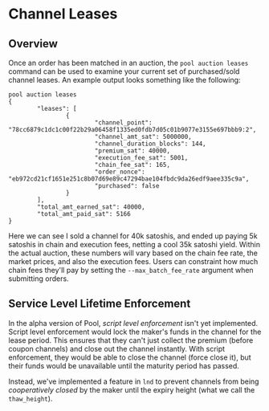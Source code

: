 # Channel Leases

## Overview

Once an order has been matched in an auction, the `pool auction leases` command can be used to examine your current set of purchased/sold channel leases. An example output looks something like the following:

```shell
pool auction leases
{
        "leases": [
                {
                        "channel_point": "78cc6879c1dc1c00f22b29a06458f1335ed0fdb7d05c01b9077e3155e697bbb9:2",
                        "channel_amt_sat": 5000000,
                        "channel_duration_blocks": 144,
                        "premium_sat": 40000,
                        "execution_fee_sat": 5001,
                        "chain_fee_sat": 165,
                        "order_nonce": "eb972cd21cf1651e251c8b07d69e89c47294bae104fbdc9da26edf9aee335c9a",
                        "purchased": false
                }
        ],
        "total_amt_earned_sat": 40000,
        "total_amt_paid_sat": 5166
}
```

Here we can see I sold a channel for 40k satoshis, and ended up paying 5k satoshis in chain and execution fees, netting a cool 35k satoshi yield. Within the actual auction, these numbers will vary based on the chain fee rate, the market prices, and also the execution fees. Users can constraint how much chain fees they'll pay by setting the `--max_batch_fee_rate` argument when submitting orders.

## Service Level Lifetime Enforcement

In the alpha version of Pool, _script level enforcement_ isn't yet implemented. Script level enforcement would lock the maker's funds in the channel for the lease period. This ensures that they can't just collect the premium \(before coupon channels\) and close out the channel instantly. With script enforcement, they would be able to close the channel \(force close it\), but their funds would be unavailable until the maturity period has passed.

Instead, we've implemented a feature in `lnd` to prevent channels from being _cooperatively closed_ by the maker until the expiry height \(what we call the `thaw_height`\).
